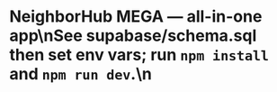 # NeighborHub MEGA — all-in-one app\nSee supabase/schema.sql then set env vars; run `npm install` and `npm run dev`.\n